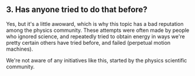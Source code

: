 ## 3. Has anyone tried to do that before?
Yes, but it's a little awoward, which is why this topic has a bad reputation among the physics community. These attempts were often made by people who ignored science, and repeatedly tried to obtain energy in ways we're pretty certain others have tried before, and failed (perpetual motion machines).

We're not aware of any initiatives like this, started by the physics scientific community.
